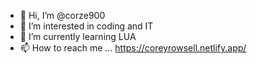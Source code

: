 - 👋 Hi, I’m @corze900
- 👀 I’m interested in coding and IT
- 🌱 I’m currently learning LUA
- 📫 How to reach me ... https://coreyrowsell.netlify.app/

<!---
corze900/corze900 is a ✨ special ✨ repository because its `README.md` (this file) appears on your GitHub profile.
You can click the Preview link to take a look at your changes.
--->
